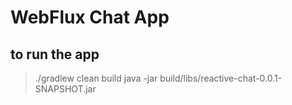 # WebFlux Chat App

## to run the app
> ./gradlew clean build
> java -jar build/libs/reactive-chat-0.0.1-SNAPSHOT.jar
